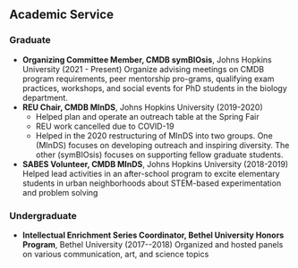 ## Academic Service

### Graduate
* **Organizing Committee Member, CMDB symBIOsis**, Johns Hopkins University (2021 - Present)
    Organize advising meetings on CMDB program requirements, peer mentorship pro-grams, qualifying exam practices, workshops, and social events for PhD students in the biology department.
* **REU Chair, CMDB MInDS**, Johns Hopkins University (2019-2020)
  * Helped plan and operate an outreach table at the Spring Fair
  * REU work cancelled due to COVID-19
  * Helped in the 2020 restructuring of MInDS into two groups. One (MInDS) focuses on developing outreach and inspiring diversity. The other (symBIOsis) focuses on supporting fellow graduate students.
* **SABES Volunteer, CMDB MInDS**, Johns Hopkins University (2018-2019)
  Helped lead activities in an after-school program to excite elementary students in urban neighborhoods about STEM-based experimentation and problem solving

### Undergraduate
* **Intellectual Enrichment Series Coordinator, Bethel University Honors Program**, Bethel University (2017--2018)
  Organized and hosted panels on various communication, art, and science topics  

